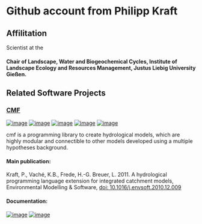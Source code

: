 # Github account from Philipp Kraft

## Affilitation

Scientist at the 

#### Chair of Landscape, Water and Biogeochemical Cycles,  Institute of Landscape Ecology and Resources Management, Justus Liebig University Gießen.

## Related Software Projects

### [CMF](https://github.com/philippkraft/cmf) 

[![image](https://img.shields.io/github/release/philippkraft/cmf.svg?style=flat-square&logo=github)](https://github.com/philippkraft/cmf)
[![image](https://img.shields.io/travis/philippkraft/cmf/master.svg?style=flat-square&logo=travis)](https://travis-ci.org/philippkraft/cmf)
[![image](https://img.shields.io/badge/license-GPL-green.svg?style=flat-square)](https://opensource.org/licenses/GPL-2.0)
[![image](https://zenodo.org/badge/DOI/10.5281/zenodo.1125290.svg)](https://doi.org/10.5281/zenodo.1125290)
[![image](https://img.shields.io/pypi/v/cmf.svg?style=flat-square)](https://pypi.python.org/pypi/cmf/)

cmf is a programming library to create hydrological models, which are highly modular and connectible to other models developed using a multiple hypotheses background.

#### Main publication:

Kraft, P., Vaché, K.B., Frede, H.-G. Breuer, L. 2011. A hydrological programming language extension for integrated catchment models, Environmental Modelling & Software, [doi: 10.1016/j.envsoft.2010.12.009](https://doi.org/10.1016/j.envsoft.2010.12.009)

#### Documentation:

[![image](https://img.shields.io/badge/documentation-tutorial-yellow.svg?style=flat-square)](http://fb09-pasig.umwelt.uni-giessen.de/cmf/wiki/CmfTutStart)
[![image](https://img.shields.io/badge/documentation-API-orange.svg?style=flat-square)](https://philippkraft.github.io/cmf)

